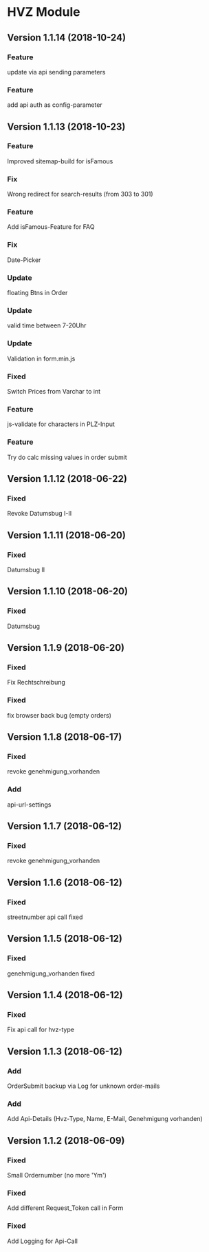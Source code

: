 HVZ Module
================================

Version 1.1.14 (2018-10-24)
---------------------------

### Feature
update via api sending parameters

### Feature
add api auth as config-parameter


Version 1.1.13 (2018-10-23)
---------------------------

### Feature
Improved sitemap-build for isFamous

### Fix
Wrong redirect for search-results (from 303 to 301)

### Feature
Add isFamous-Feature for FAQ

### Fix
Date-Picker

### Update
floating Btns in Order

### Update
valid time between 7-20Uhr

### Update 
Validation in form.min.js

### Fixed
Switch Prices from Varchar to int

### Feature
js-validate for characters in PLZ-Input

### Feature
Try do calc missing values in order submit


Version 1.1.12 (2018-06-22)
---------------------------

### Fixed
Revoke Datumsbug I-II


Version 1.1.11 (2018-06-20)
---------------------------

### Fixed
Datumsbug II


Version 1.1.10 (2018-06-20)
---------------------------

### Fixed
Datumsbug


Version 1.1.9 (2018-06-20)
---------------------------

### Fixed
Fix Rechtschreibung

### Fixed
fix browser back bug (empty orders)


Version 1.1.8 (2018-06-17)
---------------------------

### Fixed
revoke genehmigung_vorhanden

### Add
api-url-settings


Version 1.1.7 (2018-06-12)
---------------------------

### Fixed
revoke genehmigung_vorhanden

Version 1.1.6 (2018-06-12)
---------------------------

### Fixed
streetnumber api call fixed


Version 1.1.5 (2018-06-12)
---------------------------

### Fixed
genehmigung_vorhanden fixed


Version 1.1.4 (2018-06-12)
---------------------------

### Fixed
Fix api call for hvz-type


Version 1.1.3 (2018-06-12)
---------------------------

### Add
OrderSubmit backup via Log for unknown order-mails

### Add
Add Api-Details (Hvz-Type, Name, E-Mail, Genehmigung vorhanden)


Version 1.1.2 (2018-06-09)
---------------------------

### Fixed
Small Ordernumber (no more 'Ym')

### Fixed
Add different Request_Token call in Form

### Fixed
Add Logging for Api-Call



